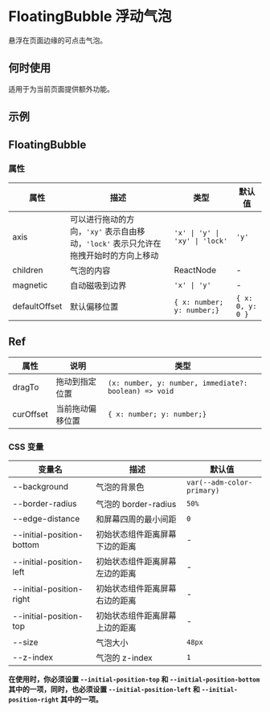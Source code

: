 # FloatingBubble 浮动气泡 <Experimental></Experimental>

悬浮在页面边缘的可点击气泡。

## 何时使用

适用于为当前页面提供额外功能。

## 示例

<code src="./demos/demo1.tsx"></code>

<code src="./demos/demo2.tsx"></code>

<code src="./demos/demo3.tsx"></code>

<code src="./demos/demo4.tsx"></code>

## FloatingBubble

### 属性

| 属性          | 描述                                                                                 | 类型                           | 默认值           |
| ------------- | ------------------------------------------------------------------------------------ | ------------------------------ | ---------------- |
| axis          | 可以进行拖动的方向，`'xy'` 表示自由移动，`'lock'` 表示只允许在拖拽开始时的方向上移动 | `'x' \| 'y' \| 'xy' \| 'lock'` | `'y'`            |
| children      | 气泡的内容                                                                           | ReactNode                      | -                |
| magnetic      | 自动磁吸到边界                                                                       | `'x' \| 'y'`                   | -                |
| defaultOffset | 默认偏移位置                                                                         | `{ x: number; y: number;}`     | `{ x: 0, y: 0 }` |

## Ref

| 属性      | 说明             | 类型                                                  |
| --------- | ---------------- | ----------------------------------------------------- |
| dragTo    | 拖动到指定位置   | `(x: number, y: number, immediate?: boolean) => void` |
| curOffset | 当前拖动偏移位置 | `{ x: number; y: number;}`                            |

### CSS 变量

| 变量名                    | 描述                           | 默认值                     |
| ------------------------- | ------------------------------ | -------------------------- |
| --background              | 气泡的背景色                   | `var(--adm-color-primary)` |
| --border-radius           | 气泡的 border-radius           | `50%`                      |
| --edge-distance           | 和屏幕四周的最小间距           | `0`                        |
| --initial-position-bottom | 初始状态组件距离屏幕下边的距离 | -                          |
| --initial-position-left   | 初始状态组件距离屏幕左边的距离 | -                          |
| --initial-position-right  | 初始状态组件距离屏幕右边的距离 | -                          |
| --initial-position-top    | 初始状态组件距离屏幕上边的距离 | -                          |
| --size                    | 气泡大小                       | `48px`                     |
| --z-index                 | 气泡的 z-index                 | `1`                        |

**在使用时，你必须设置 `--initial-position-top` 和 `--initial-position-bottom` 其中的一项，同时，也必须设置 `--initial-position-left` 和 `--initial-position-right` 其中的一项。**
